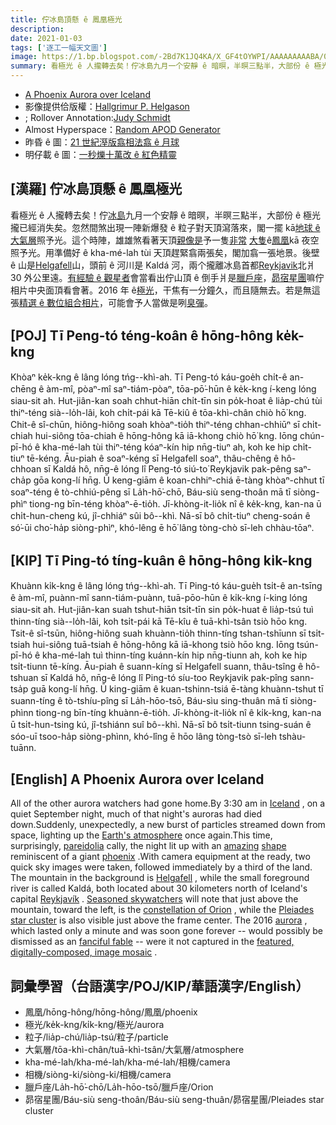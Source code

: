 ```yaml
---
title: 佇冰島頂懸 ê 鳳凰極光
description:
date: 2021-01-03
tags: ['逐工一幅天文圖']
image: https://1.bp.blogspot.com/-2Bd7K1JQ4KA/X_GF4tOYWPI/AAAAAAAAABA/0uFFh05pOxI9ptfAOIuegDRKXPpmWLh3wCLcBGAsYHQ/s960/PhoenixAurora_Helgason_960_annotated.jpeg
summary: 看極光 ê 人攏轉去矣！佇冰島九月一个安靜 ê 暗暝，半暝三點半，大部份 ê 極光攏已經消失矣。
---
```


- [A Phoenix Aurora over Iceland](https://apod.nasa.gov/apod/ap210103.html)
- 影像提供佮版權：[Hallgrimur P. Helgason](https://www.facebook.com/Icelandic.Photos)
- ; Rollover Annotation:[Judy Schmidt](http://geckzilla.com/)
- Almost Hyperspace：[Random APOD Generator](https://apod.nasa.gov/apod/random_apod.html)
- 昨昏 ê 圖：[21 世紀溼版翕相法翕 ê 月球](https://apod-taigi.blogspot.com/2021/01/20210102.html)
- 明仔載 ê 圖：[一秒爍十萬改 ê 紅色精靈](https://apod-taigi.blogspot.com/2021/01/20210104.html)

## [漢羅] 佇冰島頂懸 ê 鳳凰極光

看極光 ê 人攏轉去矣！佇[冰島](https://en.wikipedia.org/wiki/Iceland)九月一个安靜 ê 暗暝，半暝三點半，大部份 ê 極光攏已經消失矣。忽然間煞出現一陣新爆發 ê 粒子對天頂瀉落來，閣一擺 kā[地球 ê 大氣層](http://www.nasa.gov/mission_pages/sunearth/science/atmosphere-layers2.html)照予光。這个時陣，雄雄煞看著天頂[親像是](https://en.wikipedia.org/wiki/Pareidolia)予一隻[非常](https://apod.nasa.gov/apod/ap140429.html) [大隻](https://apod.nasa.gov/apod/ap121003.html)ê[鳳凰](https://en.wikipedia.org/wiki/Phoenix_(mythology))kā 夜空照予光。用準備好 ê kha-mé-lah tùi 天頂趕緊翕兩張矣，閣加翕一張地景。後壁 ê 山是[Helgafell](https://www.youtube.com/watch?v=3BuhpUn0LsE)山，頭前 ê 河川是 Kaldá 河，兩个攏離冰島首都[Reykjavik](https://youtu.be/-5exa7svE5Y)北爿 30 外公里遠。[有經驗 ê 觀星者](https://c2.staticflickr.com/8/7071/7180595308_f6ba60d0b8_b.jpg)會當看出佇山頂 ê 倒手爿是[臘戶座](https://apod.nasa.gov/apod/ap101117.html)，[昴宿星團](https://apod.nasa.gov/apod/ap140225.html)嘛佇相片中央面頂看會著。2016 年 ê[極光](https://spaceplace.nasa.gov/aurora/en/)，干焦有一分鐘久，而且隨無去。若是無這張[精選 ê 數位組合相片](https://www.facebook.com/Icelandic.Photos/photos/pb.1859684057503918.-2207520000.1458064624./2130278890444432/)，可能會予人當做是咧[臭彈](https://en.wikipedia.org/wiki/Tall_tale)。

## [POJ] Tī Peng-tó téng-koân ê hōng-hông ke̍k-kng

Khòaⁿ ke̍k-kng ê lâng lóng tńg--khì-ah. Tī Peng-tó káu-goe̍h chi̍t-ê an-chēng ê àm-mî, pòaⁿ-mî saⁿ-tiám-pòaⁿ, tōa-pō͘-hūn ê ke̍k-kng í-keng lóng siau-sit ah. Hut-jiân-kan soah chhut-hiān chi̍t-tīn sin po̍k-hoat ê lia̍p-chú tùi thiⁿ-téng sià--lo̍h-lâi, koh chi̍t-pái kā Tē-kiû ê tōa-khì-chân chiò hō͘ kng. Chit-ê sî-chūn, hiông-hiông soah khòaⁿ-tio̍h thiⁿ-téng chhan-chhiūⁿ sī chi̍t-chiah hui-siông tōa-chiah ê hōng-hông kā iā-khong chiò hō͘ kng. Iōng chún-pī-hó ê kha-mé-lah tùi thiⁿ-téng kóaⁿ-kín hip nn̄g-tiuⁿ ah, koh ke hip chi̍t-tiuⁿ tē-kéng. Āu-piah ê soaⁿ-kéng sī Helgafell soaⁿ, thâu-chêng ê hô-chhoan sī Kaldá hô, nn̄g-ê lóng lî Peng-tó siú-to͘ Reykjavik pak-pêng saⁿ-cha̍p gōa kong-lí hn̄g. Ū keng-giām ê koan-chhiⁿ-chiá ē-tàng khòaⁿ-chhut tī soaⁿ-téng ê tò-chhiú-pêng sī La̍h-hō͘-chō, Báu-siù seng-thoân mā tī siòng-phìⁿ tiong-ng bīn-téng khòaⁿ-ē-tio̍h. Jī-khòng-it-lio̍k nî ê ke̍k-kng, kan-na ū chi̍t-hun-cheng kú, jî-chhiáⁿ sûi bô--khì. Nā-sī bô chi̍t-tiuⁿ cheng-soán ê só͘-ūi cho͘-ha̍p siòng-phìⁿ, khó-lêng ē hō͘ lâng tòng-chò sī-leh chhàu-tōaⁿ.

## [KIP] Tī Ping-tó tíng-kuân ê hōng-hông ki̍k-kng

Khuànn ki̍k-kng ê lâng lóng tńg--khì-ah. Tī Ping-tó káu-gue̍h tsi̍t-ê an-tsīng ê àm-mî, puànn-mî sann-tiám-puànn, tuā-pōo-hūn ê ki̍k-kng í-king lóng siau-sit ah. Hut-jiân-kan suah tshut-hiān tsi̍t-tīn sin po̍k-huat ê lia̍p-tsú tuì thinn-tíng sià--lo̍h-lâi, koh tsi̍t-pái kā Tē-kîu ê tuā-khì-tsân tsiò hōo kng. Tsit-ê sî-tsūn, hiông-hiông suah khuànn-tio̍h thinn-tíng tshan-tshīunn sī tsi̍t-tsiah hui-siông tuā-tsiah ê hōng-hông kā iā-khong tsiò hōo kng. Iōng tsún-pī-hó ê kha-mé-lah tuì thinn-tíng kuánn-kín hip nn̄g-tiunn ah, koh ke hip tsi̍t-tiunn tē-kíng. Āu-piah ê suann-kíng sī Helgafell suann, thâu-tsîng ê hô-tshuan sī Kaldá hô, nn̄g-ê lóng lî Ping-tó síu-too Reykjavik pak-pîng sann-tsa̍p guā kong-lí hn̄g. Ū king-giām ê kuan-tshinn-tsiá ē-tàng khuànn-tshut tī suann-tíng ê tò-tshíu-pîng sī La̍h-hōo-tsō, Báu-sìu sing-thuân mā tī siòng-phìnn tiong-ng bīn-tíng khuànn-ē-tio̍h. Jī-khòng-it-lio̍k nî ê ki̍k-kng, kan-na ū tsi̍t-hun-tsing kú, jî-tshiánn suî bô--khì. Nā-sī bô tsi̍t-tiunn tsing-suán ê sóo-uī tsoo-ha̍p siòng-phìnn, khó-lîng ē hōo lâng tòng-tsò sī-leh tshàu-tuānn.

## [English] A Phoenix Aurora over Iceland

All of the other aurora watchers had gone home.By 3:30 am in [Iceland](https://en.wikipedia.org/wiki/Iceland) , on a quiet September night, much of that night's auroras had died down.Suddenly, unexpectedly, a new burst of particles streamed down from space, lighting up the [Earth's atmosphere](http://www.nasa.gov/mission_pages/sunearth/science/atmosphere-layers2.html) once again.This time, surprisingly, [pareidolia](https://en.wikipedia.org/wiki/Pareidolia) cally, the night lit up with an [amazing](https://apod.nasa.gov/apod/ap140429.html) [shape](https://apod.nasa.gov/apod/ap121003.html) reminiscent of a giant [phoenix](https://en.wikipedia.org/wiki/Phoenix_(mythology)) .With camera equipment at the ready, two quick sky images were taken, followed immediately by a third of the land. The mountain in the background is [Helgafell](https://www.youtube.com/watch?v=3BuhpUn0LsE) , while the small foreground river is called Kaldá, both located about 30 kilometers north of Iceland's capital [Reykjavík](https://youtu.be/-5exa7svE5Y) . [Seasoned skywatchers](https://c2.staticflickr.com/8/7071/7180595308_f6ba60d0b8_b.jpg) will note that just above the mountain, toward the left, is the [constellation of Orion](https://apod.nasa.gov/apod/ap101117.html) , while the [Pleiades](https://apod.nasa.gov/apod/ap140225.html) [star cluster](http://asterisk.apod.com/viewtopic.php?f=24&t=18009) is also visible just above the frame center. The 2016 [aurora](https://spaceplace.nasa.gov/aurora/en/) , which lasted only a minute and was soon gone forever -- would possibly be dismissed as an [fanciful fable](https://en.wikipedia.org/wiki/Tall_tale) -- were it not captured in the [featured, digitally-composed, image mosaic](https://www.facebook.com/Icelandic.Photos/photos/pb.1859684057503918.-2207520000.1458064624./2130278890444432/) .

## 詞彙學習（台語漢字/POJ/KIP/華語漢字/English）

- 鳳凰/hōng-hông/hōng-hông/鳳凰/phoenix
- 極光/ke̍k-kng/ki̍k-kng/極光/aurora
- 粒子/lia̍p-chú/lia̍p-tsú/粒子/particle
- 大氣層/tōa-khì-chân/tuā-khì-tsân/大氣層/atmosphere
- kha-mé-lah/kha-mé-lah/kha-mé-lah/相機/camera
- 相機/siòng-ki/siòng-ki/相機/camera
- 臘戶座/La̍h-hō͘-chō/La̍h-hōo-tsō/臘戶座/Orion
- 昴宿星團/Báu-siù seng-thoân/Báu-siù seng-thuân/昴宿星團/Pleiades star cluster
